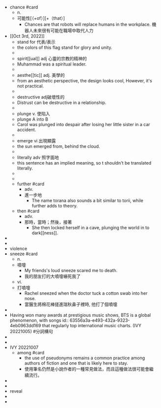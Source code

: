 - chance    #card
	- n.
	- 可能性[（+of）][+（that）]
		- Chances are that robots will replace humans in the workplace.
		  機器人未來很有可能在職場中取代人力
- [[Oct 3rd, 2022]]
	- stand for 代表/表示
	- the colors of this flag stand for glory and unity.
	-
	- spirit[[ual]] adj 心靈的宗教的精神的
	- Muhammad was a spiritual leader.
	-
	- aesthe[[tic]] adj. 美學的
	- from an aesthetic perspective, the design looks cool, However, it's not practical.
	-
	- destructive adj破壞性的
	- Distrust can be destructive in a relationship.
	-
	- plunge v. 使陷入
	- plunge A into B
	- Carol was plunged into despair after losing her little sister in a car accident.
	-
	- emerge vi 出現顯露
	- the sun emerged from, behind the cloud.
	-
	- literally adv 照字面地
	- this sentence has an implied meaning, so t shouldn't be translated literally.
	-
	-
	- further    #card
		- adv.
		- 進一步地
			- The name torana also sounds a bit similar to torii, while further adds to theory.
	- then #card
		- adv.
		- 那時，當時；然後，接著
			- She then locked herself in a cave, plunging the world in to dark[[ness]].
-
-
- violence
- sneeze #card
	- n.
	- 噴嚏
		- My friends's loud sneeze scared me to death.
		- 我的朋友打的大噴嚏嚇死我了
	- vi.
	- 打噴嚏
		- Rachel sneezed when the doctor tuck a cotton swab into her nose.
		- 當醫生將棉花棒搓進瑞秋鼻子裡時, 他打了個噴嚏
-
- Having won many awards at prestigious music shows, BTS is a global phenomenon, with songs
  id:: 63556a3a-e493-432a-9323-4eb0963dd169
  that regularly top international music charts. (IVY 20221005) #分詞構句
-
-
- IVY 20221007
	- among #card
		- the use of pseudonyms remains a common practice among authors of fiction and one that is likely here to stay.
		- 使用筆名仍然是小說作者的一種常見做法，而且這種做法很可能會繼續流行。
-
-
- reveal
-
-